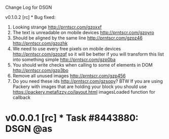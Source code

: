 Change Log for DSGN

v0.1.0.2 [rc] * Bug fixed:
1) Looking strange http://prntscr.com/gzoxxf
2) The text is unreadable on mobile devices http://prntscr.com/gzoyro
3) Should be aligned by the same line http://prntscr.com/gzoz46 http://prntscr.com/gzozhk
4) We need to use every free pixels on mobile devices http://prntscr.com/gzozqf so it will be better if you will transform this list into something simple http://prntscr.com/gzp0ba
5) You should write checks when calling to some of elements in DOM http://prntscr.com/gzp3bo
6) Remove all unused images http://prntscr.com/gzp456
7) Do you need these ids http://prntscr.com/gzsopy?
BTW If you are using Packery with images that are holding your block you should use https://packery.metafizzy.co/layout.html imagesLoaded function for callback


v0.0.0.1 [rc] * Task #8443880: DSGN @as
================